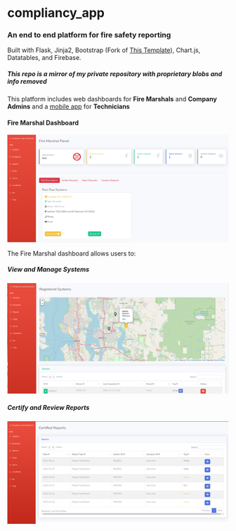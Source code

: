 # compliancy_app

### An end to end platform for fire safety reporting

Built with Flask, Jinja2, Bootstrap (Fork of <a href="https://github.com/startbootstrap/startbootstrap-sb-admin-2">This Template</a>), Chart.js, Datatables, and Firebase. 

#####  *This repo is a mirror of my private repository with proprietary blobs and info removed*


This platform includes web dashboards for <b>Fire Marshals</b> and <b>Company Admins</b> and a <a href="https://github.com/calebjohn24/compliancy_app_mobile">mobile app</a> for <b>Technicians</b>
  
  
#### Fire Marshal Dashboard

<img src="https://github.com/calebjohn24/compliancy_app_public/blob/master/demos/GovSplash.png" >

The Fire Marshal dashboard allows users to:

##### View and Manage Systems
<img src="https://github.com/calebjohn24/compliancy_app_public/blob/master/demos/GovSystems.png">

##### Certify and Review Reports
<img src="https://github.com/calebjohn24/compliancy_app_public/blob/master/demos/GovReports.png">
  
